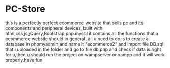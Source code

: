 # PC-Store
this is a perfectly perfect  ecommerce website that sells pc and its components and peripheral devices, built with html,css,js,jQuery,Bootstrap,php.mysql 
it contains all the functions that a ecommerce website should in general,
all u need to do is to create a database in phpmyadmin and name it "ecommerce2" and import file DB.sql that i uploaded in the folder and go to file db.php and check if data is right for u,then u should run the project on wampserver or xampp and it will work properly.have fun
